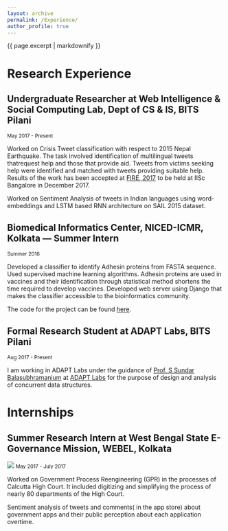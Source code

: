 ```yaml
---
layout: archive
permalink: /Experience/
author_profile: true
---
```


{{ page.excerpt | markdownify }}

# Research Experience

## Undergraduate Researcher at Web Intelligence & Social Computing Lab, Dept of CS & IS, BITS Pilani 
<small> May 2017 - Present </small>

<p>Worked on Crisis Tweet classification with respect to 2015 Nepal Earthquake.
The task involved identification of multilingual tweets thatrequest help and those
that provide aid. Tweets from victims seeking help were identified and matched
with tweets providing suitable help. Results of the work has been accepted at
<a href="http://fire.irsi.res.in/fire/2017/home">FIRE, 2017</a> to be held at IISc Bangalore in December 2017.</p>
<p>Worked on Sentiment Analysis of tweets in Indian languages using
word-embeddings and LSTM based RNN architecture on SAIL 2015 dataset.</p>

## Biomedical Informatics Center,  NICED-ICMR, Kolkata — Summer Intern
<small> Summer 2016 </small>
<p>Developed a classifier to identify Adhesin proteins from FASTA sequence. Used supervised machine learning algorithms.
Adhesin proteins are used in vaccines and their identification through statistical method shortens the time required to develop vaccines.
 Developed web server using Django that makes the classifier accessible to the bioinformatics community.</p>
 
The code for the project can be found <a href ="https://github.com/atalukdar/BacterialAdhesinClassifier">here</a>.


## Formal Research Student at ADAPT Labs, BITS Pilani
<small>Aug 2017 - Present</small>

<p>I am working in ADAPT Labs under the guidance of <a href="http://universe.bits-pilani.ac.in/pilani/sundarb/profile">Prof. S Sundar Balasubhramanium</a> at <a href="http://www.bits-pilani.ac.in/pilani/computerscience/AdvancedDataAnalyticsParallelTechnologiesLaboratory">ADAPT Labs</a> for the purpose of design and analysis of concurrent data structures.</p>



# Internships

## Summer Research Intern at West Bengal State E-Governance Mission, WEBEL, Kolkata
<img src = "{{ site.baseurl }}/images/webel_logo.jpg"/>
<small> May 2017 - July 2017</small>
<p>Worked on Government Process Reengineering (GPR) in the processes of
Calcutta High Court. It included digitizing and simplifying the process of nearly 80
departments of the High Court.</p>
<p>Sentiment analysis of tweets and comments( in the app store) about government
apps and their public perception about each application overtime.</p>

